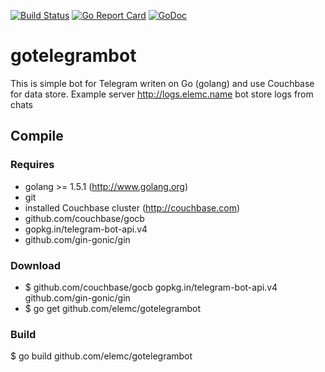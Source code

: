 [![Build Status](https://travis-ci.org/elemc/gotelegrambot.svg?branch=master)](https://travis-ci.org/elemc/gotelegrambot)
[![Go Report Card](https://goreportcard.com/badge/github.com/elemc/gotelegrambot)](https://goreportcard.com/report/github.com/elemc/gotelegrambot)
[![GoDoc](https://godoc.org/github.com/elemc/gotelegrambot?status.svg)](https://godoc.org/github.com/elemc/gotelegrambot)

gotelegrambot
=============

This is simple bot for Telegram writen on Go (golang) and use Couchbase for data store.
Example server http://logs.elemc.name bot store logs from chats

Compile
-------

### Requires
- golang >= 1.5.1 (http://www.golang.org)
- git
- installed Couchbase cluster (http://couchbase.com)
- github.com/couchbase/gocb
- gopkg.in/telegram-bot-api.v4
- github.com/gin-gonic/gin

### Download
- $ github.com/couchbase/gocb gopkg.in/telegram-bot-api.v4 github.com/gin-gonic/gin
- $ go get github.com/elemc/gotelegrambot

### Build
$ go build github.com/elemc/gotelegrambot

